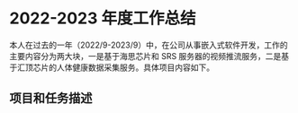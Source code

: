 # 2022-2023 年度工作总结

本人在过去的一年（2022/9-2023/9）中，在公司从事嵌入式软件开发，工作的主要内容分为两大块，一是基于海思芯片和 SRS 服务器的视频推流服务，二是基于汇顶芯片的人体健康数据采集服务。具体项目内容如下。

## 项目和任务描述
